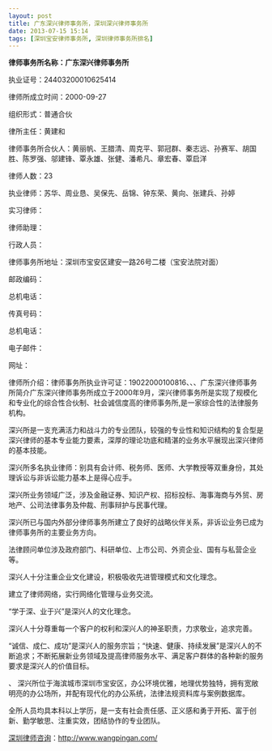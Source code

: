 ```yaml
---
layout: post
title: 广东深兴律师事务所，深圳深兴律师事务所
date: 2013-07-15 15:14
tags: [深圳宝安律师事务所, 深圳律师事务所排名]
---
```

<strong>律师事务所名称：广东深兴律师事务所</strong>

执业证号：24403200010625414

律师所成立时间：2000-09-27

组织形式：普通合伙

律所主任：黄建和

律师事务所合伙人：黄丽帆、王腊清、周克平、郭冠群、秦志远、孙赛军、胡国胜、陈罗强、邬建锋、覃永雄、张健、潘希凡、章宏春、覃启洋

律师人数：23

执业律师：苏华、周业恳、吴保先、岳锦、钟东荣、黄向、张建兵、孙婷

实习律师：

律师助理：

行政人员：

律师事务所地址：深圳市宝安区建安一路26号二楼（宝安法院对面）

邮政编码：

总机电话：

传真号码：

总机电话：

电子邮件：

网址：

律师所介绍：律师事务所执业许可证：19022000100816、、、广东深兴律师事务所简介广东深兴律师事务所成立于2000年9月，深兴律师事务所是实现了规模化和专业化的综合性合伙制、社会诚信度高的律师事务所,是一家综合性的法律服务机构。

深兴所是一支充满活力和战斗力的专业团队，较强的专业性和知识结构的复合型是深兴律师的基本专业能力要素，深厚的理论功底和精湛的业务水平展现出深兴律师的基本技能。

深兴所多名执业律师：别具有会计师、税务师、医师、大学教授等双重身份，其处理诉讼与非诉讼能力基本上是得心应手。

深兴所业务领域广泛，涉及金融证券、知识产权、招标投标、海事海商与外贸、房地产、公司法律事务及仲裁、刑事辩护与民事代理。

深兴所已与国内外部分律师事务所建立了良好的战略伙伴关系，非诉讼业务已成为律师事务所的主要业务方向。

法律顾问单位涉及政府部门、科研单位、上市公司、外资企业、国有与私营企业等。

深兴人十分注重企业文化建设，积极吸收先进管理模式和文化理念。

建立了律师网络，实行网络化管理与业务交流。

“学于深、业于兴”是深兴人的文化理念。

深兴人十分尊重每一个客户的权利和深兴人的神圣职责，力求敬业，追求完善。

“诚信、成仁、成功”是深兴人的服务宗旨；“快速、健康、持续发展”是深兴人的不断追求；不断拓展新业务领域及提高律师服务水平、满足客户群体的各种新的服务要求是深兴人的价值目标。

、 深兴所位于海滨城市深圳市宝安区，办公环境优雅，地理优势独特，拥有宽敞明亮的办公场所，并配有现代化的办公系统，法律法规资料库与案例数据库。

全所人员均具本科以上学历，是一支有社会责任感、正义感和勇于开拓、富于创新、勤学敏思、注重实效，团结协作的专业团队。

<a href="http://www.wangpingan.com/">深圳律师咨询</a>：<a href="http://www.wangpingan.com/">http://www.wangpingan.com/</a>


